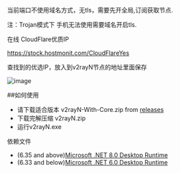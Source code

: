 当前端口不使用域名方式，无tls，需要先开全局,订阅获取节点.

注：Trojan模式下 手机无法使用需要域名开启tls.

在线 CloudFlare优质IP

https://stock.hostmonit.com/CloudFlareYes

查找到的优选IP，放入到v2rayN节点的地址里面保存

![image](https://github.com/bufanlin1988/CFWorkers-VT/assets/160445517/d8806103-6602-4898-9657-2ae2397bce37)

##如何使用
- 请下载适合版本 v2rayN-With-Core.zip from [releases](https://github.com/2dust/v2rayN/releases)
- 下载完解压缩 v2rayN.zip
- 运行v2rayN.exe

依赖文件
- (6.35 and above)[Microsoft .NET 8.0 Desktop Runtime ](https://dotnet.microsoft.com/en-us/download/dotnet/8.0)
- (6.33 and below)[Microsoft .NET 6.0 Desktop Runtime ](https://dotnet.microsoft.com/en-us/download/dotnet/6.0)


